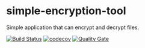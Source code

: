 # simple-encryption-tool
Simple application that can encrypt and decrypt files.

[![Build Status](https://travis-ci.org/lukasz-szewc/simple-encryption-tool.svg?branch=master)](https://travis-ci.org/lukasz-szewc/simple-encryption-tool)
[![codecov](https://codecov.io/gh/lukasz-szewc/simple-encryption-tool/branch/master/graph/badge.svg)](https://codecov.io/gh/lukasz-szewc/simple-encryption-tool)
[![Quality Gate](https://sonarcloud.io/api/badges/gate?key=org.luksze:simple-encryption-tool)](https://sonarcloud.io/dashboard/index/org.luksze:simple-encryption-tool)
